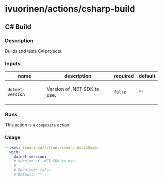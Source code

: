 # ivuorinen/actions/csharp-build

## C# Build

### Description

Builds and tests C# projects.

### Inputs

| name             | description                        | required | default |
| ---------------- | ---------------------------------- | -------- | ------- |
| `dotnet-version` | <p>Version of .NET SDK to use.</p> | `false`  | `""`    |

### Runs

This action is a `composite` action.

### Usage

```yaml
- uses: ivuorinen/actions/csharp-build@main
  with:
    dotnet-version:
    # Version of .NET SDK to use.
    #
    # Required: false
    # Default: ""
```
